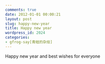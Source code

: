 ```yaml
---
comments: true
date: 2012-01-01 00:00:21
layout: post
slug: happy-new-year
title: Happy new year
wordpress_id: 2024
categories:
- gfrog-say[青蛙的杂烩]
---
```


Happy new year and best wishes for everyone
